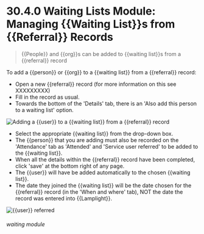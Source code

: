 # 30.4.0 Waiting Lists Module: Managing {{Waiting List}}s from {{Referral}} Records

> {{People}} and {{org}}s can be added to {{waiting list}}s from a {{referral}} record 

To add a {{person}} or {{org}} to a {{waiting list}} from a {{referral}} record:

- Open a new {{referral}} record (for more information on this see XXXXXXXXX) 
- Fill in the record as usual. 
-  Towards the bottom of the 'Details' tab, there is an 'Also add this person to a waiting list' option. 

![Adding a {{user}} to a {{waiting list}} from a {{referral}} record](221a.png)

- Select the appropriate {{waiting list}} from the drop-down box. 
- The {{person}} that you are adding must also be recorded on the 'Attendance' tab as 'Attended' and 'Service user referred' to be added to the {{waiting list}}.
- When all the details within the {{referral}} record have been completed, click 'save' at the bottom right of any page.
- The {{user}} will have be added automatically to the chosen {{waiting list}}. 
- The date they joined the {{waiting list}} will be the date chosen for the {{referral}} record (in the 'When and where' tab), NOT the date the record was entered into {{Lamplight}}. 

![{{user}} referred](221b.png) 


###### waiting module

